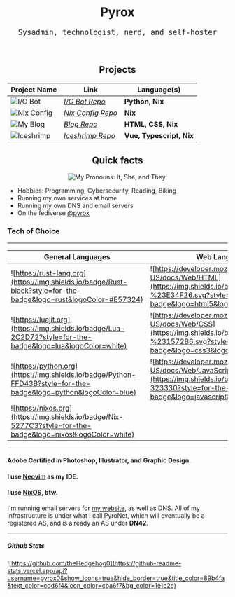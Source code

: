 <div align="center" style="border-bottom: none;">
<h1 style="border-bottom: unset;">Pyrox</h1>
<big><pre>Sysadmin, technologist, nerd, and self-hoster</pre></big>
<br>

<h2>Projects</h2>

| Project Name |                        Link                        |     Language(s)    |
|--------------|----------------------------------------------------|--------------------|
| ![I/O Bot](https://img.shields.io/badge/I%2FO%20Bot-11111b?style=for-the-badge&labelColor=181825) | *[I/O Bot Repo](https://git.pyrox.dev/pyrox/io-bot)* | **Python, Nix** |
|  ![Nix Config](https://img.shields.io/badge/Nix%20Config-11111b?style=for-the-badge&labelColor=181825) | *[Nix Config Repo](https://git.pyrox.dev/pyrox/nix)* | **Nix** |
| ![My Blog](https://img.shields.io/badge/My%20Blog-11111b?style=for-the-badge&labelColor=181825) | *[Blog Repo](https://git.pyrox.dev/pyrox/blog)* | **HTML, CSS, Nix** |
| ![Iceshrimp](https://img.shields.io/badge/Iceshrimp-11111b?style=for-the-badge&labelColor=181825) | *[Iceshrimp Repo](https://iceshrimp.dev/iceshrimp/iceshrimp)* | **Vue, Typescript, Nix** |


<h2>Quick facts</h2>

<img src="https://img.shields.io/endpoint?url=https%3A%2F%2Fpronoundb.org%2Fshields%2F6202ad6df0cf73b1a319f7dd.json&style=for-the-badge&labelColor=%23cdd6f4&color=%231e1e2e" alt="My Pronouns: It, She, and They." />
</div>

- Hobbies: Programming, Cybersecurity, Reading, Biking
- Running my own services at home
- Running my own DNS and email servers
- On the fediverse [@pyrox](https://soc.pyrox.dev/@pyrox)

<h3>Tech of Choice</h3>

---
| General Languages | Web Languages | Other Technologies |
|-|-|-|
| ![https://rust-lang.org](https://img.shields.io/badge/Rust-black?style=for-the-badge&logo=rust&logoColor=#E57324) | ![https://developer.mozilla.org/en-US/docs/Web/HTML](https://img.shields.io/badge/html5-%23E34F26.svg?style=for-the-badge&logo=html5&logoColor=white) | ![https://git-scm.com](https://img.shields.io/badge/git-%23F05033.svg?style=for-the-badge&logo=git&logoColor=white) | 
| ![https://luajit.org](https://img.shields.io/badge/Lua-2C2D72?style=for-the-badge&logo=lua&logoColor=white) | ![https://developer.mozilla.org/en-US/docs/Web/CSS](https://img.shields.io/badge/css3-%231572B6.svg?style=for-the-badge&logo=css3&logoColor=white) | ![https://codeberg.org/pyrox](https://img.shields.io/badge/-Codeberg-2185D0?style=for-the-badge&logo=codeberg&logoColor=white) |
| ![https://python.org](https://img.shields.io/badge/Python-FFD43B?style=for-the-badge&logo=python&logoColor=blue) | ![https://developer.mozilla.org/en-US/docs/Web/JavaScript](https://img.shields.io/badge/JavaScript-323330?style=for-the-badge&logo=javascript&logoColor=F7DF1E) | ![https://github.com/Pyrox0](https://img.shields.io/badge/github-%23121011.svg?style=for-the-badge&logo=github&logoColor=white) |
| ![https://nixos.org](https://img.shields.io/badge/Nix-5277C3?style=for-the-badge&logo=nixos&logoColor=white) | | ![https://nixos.org](https://img.shields.io/badge/Nix-5277C3?style=for-the-badge&logo=nixos&logoColor=white) |

---

#### Adobe Certified in Photoshop, Illustrator, and Graphic Design.

#### I use [Neovim](https://neovim.io) as my IDE.

#### I use [NixOS](https://nixos.org), btw.

I'm running email servers for [my website](https://pyrox.dev), as well as DNS. All of my infrastructure is under what I call PyroNet, which will eventually be a registered AS, and is already an AS under **DN42**.


---
##### Github Stats
![https://github.com/theHedgehog0](https://github-readme-stats.vercel.app/api?username=pyrox0&show_icons=true&hide_border=true&title_color=89b4fa&text_color=cdd6f4&icon_color=cba6f7&bg_color=1e1e2e)

